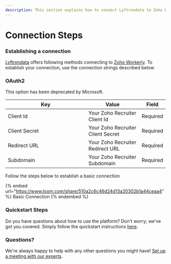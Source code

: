 ```yaml
---
description: This section explains how to connect Lyftrondata to Zoho Workerly.
---
```


# Connection Steps

### Establishing a connection

[Lyftrondata](https://www.lyftrondata.com) offers following methods connecting to [Zoho Workerly](https://www.lyftrondata.com/integration/human-resource-analytics/zoho-workely/). To establish your connection, use the connection strings described below.

### OAuth2

This option has been deprecated by Microsoft.

<table><thead><tr><th width="237.33333333333331">Key</th><th>Value</th><th>Field</th></tr></thead><tbody><tr><td>Client Id</td><td>Your Zoho Recruiter Client Id</td><td>Required</td></tr><tr><td>Client Secret</td><td>Your Zoho Recruiter Client Secret</td><td>Required</td></tr><tr><td>Redirect URL</td><td>Your Zoho Recruiter Redirect URL</td><td>Required</td></tr><tr><td>Subdomain</td><td>Your Zoho Recruiter Subdomain</td><td>Required</td></tr></tbody></table>

Follow the steps below to establish a basic connection

{% embed url="https://www.loom.com/share/510a2c6c46d24d13a20302b1a44ceaa4" %}
Basic Connection
{% endembed %}

### Quickstart Steps

Do you have questions about how to use the platform? Don't worry; we've got you covered. Simply follow the quickstart instructions [here](./).

### Questions? <a href="#questions" id="questions"></a>

We're always happy to help with any other questions you might have! [Set up a meeting with our experts](https://www.lyftrondata.com/book-a-meeting/).
